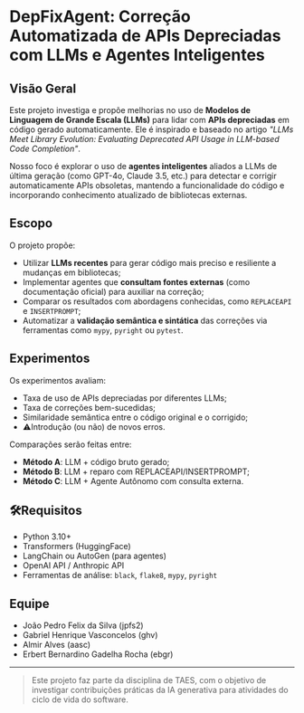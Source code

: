 # DepFixAgent: Correção Automatizada de APIs Depreciadas com LLMs e Agentes Inteligentes

## Visão Geral

Este projeto investiga e propõe melhorias no uso de **Modelos de Linguagem de Grande Escala (LLMs)** para lidar com **APIs depreciadas** em código gerado automaticamente. Ele é inspirado e baseado no artigo _"LLMs Meet Library Evolution: Evaluating Deprecated API Usage in LLM-based Code Completion"_.

Nosso foco é explorar o uso de **agentes inteligentes** aliados a LLMs de última geração (como GPT-4o, Claude 3.5, etc.) para detectar e corrigir automaticamente APIs obsoletas, mantendo a funcionalidade do código e incorporando conhecimento atualizado de bibliotecas externas.

## Escopo

O projeto propõe:

- Utilizar **LLMs recentes** para gerar código mais preciso e resiliente a mudanças em bibliotecas;
- Implementar agentes que **consultam fontes externas** (como documentação oficial) para auxiliar na correção;
- Comparar os resultados com abordagens conhecidas, como `REPLACEAPI` e `INSERTPROMPT`;
- Automatizar a **validação semântica e sintática** das correções via ferramentas como `mypy`, `pyright` ou `pytest`.

## Experimentos

Os experimentos avaliam:

- Taxa de uso de APIs depreciadas por diferentes LLMs;
- Taxa de correções bem-sucedidas;
- Similaridade semântica entre o código original e o corrigido;
- ⚠Introdução (ou não) de novos erros.

Comparações serão feitas entre:
- **Método A**: LLM + código bruto gerado;
- **Método B**: LLM + reparo com REPLACEAPI/INSERTPROMPT;
- **Método C**: LLM + Agente Autônomo com consulta externa.

## 🛠Requisitos

- Python 3.10+
- Transformers (HuggingFace)
- LangChain ou AutoGen (para agentes)
- OpenAI API / Anthropic API
- Ferramentas de análise: `black`, `flake8`, `mypy`, `pyright`

## Equipe

- João Pedro Felix da Silva (jpfs2)
- Gabriel Henrique Vasconcelos (ghv)
- Almir Alves (aasc)
- Erbert Bernardino Gadelha Rocha (ebgr)

---

> Este projeto faz parte da disciplina de TAES, com o objetivo de investigar contribuições práticas da IA generativa para atividades do ciclo de vida do software.

